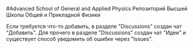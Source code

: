 #Advanced School of General and Applied Physics
Репозиторий Высшей Школы Общей и Прикладной Физики

Если требуется что-то добавить, в разделе "Discussions" создан чат "Добавить".
Для прочего в разделе "Discussions" создан чат "Идеи" и существует способ уведомить об ошибке через "Issues".
